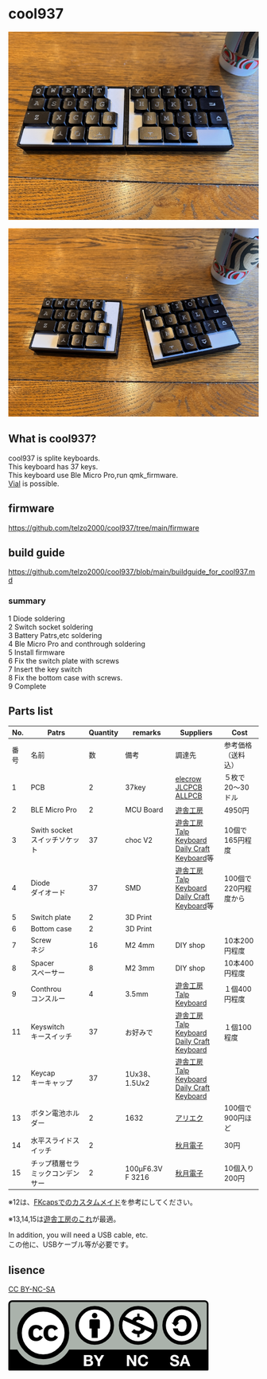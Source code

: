 # cool937


![](img/img00004.jpg)

![](img/img00005.jpg)

## What is cool937?

cool937 is splite keyboards.
<br>
This keyboard has 37 keys.
<br>
This keyboard use Ble Micro Pro,run qmk_firmware.
<br>
[Vial](https://get.vial.today/) is possible.


## firmware

https://github.com/telzo2000/cool937/tree/main/firmware


## build guide

https://github.com/telzo2000/cool937/blob/main/buildguide_for_cool937.md

### summary

1 Diode soldering
<br>
2 Switch socket soldering
<br>
3  Battery Patrs,etc soldering
<br>
4 Ble Micro Pro and conthrough soldering
<br>
5 Install firmware
<br>
6 Fix the switch plate with screws
<br>
7 Insert the key switch
<br>
8 Fix the bottom case with screws.
<br>
9 Complete
<br>

## Parts list


| No. | Patrs | Quantity | remarks | Suppliers | Cost |
|--|--|--|--|--|--|
|番号|名前|数|備考|調達先|参考価格（送料込）|<br>
|1|PCB|2|37key|[elecrow](https://www.elecrow.com)<br>[JLCPCB](https://jlcpcb.com)<br>[ALLPCB](https://www.allpcb.com)|５枚で20〜30ドル|<br>
|2|BLE Micro Pro|2|MCU Board|[遊舎工房](https://shop.yushakobo.jp/products/ble-micro-pro?variant=37665571340449)|4950円|
|3|Swith socket<br>スイッチソケット|37|choc V2|[遊舎工房](https://yushakobo.jp)<br>[Talp Keyboard](https://talpkeyboard.net)<br>[Daily Craft Keyboard](https://shop.dailycraft.jp)等|10個で165円程度|
|4|Diode<br>ダイオード|37|SMD|[遊舎工房](https://yushakobo.jp)<br>[Talp Keyboard](https://talpkeyboard.net)<br>[Daily Craft Keyboard](https://shop.dailycraft.jp)等|100個で220円程度から|
|5|Switch plate|2|3D Print|||
|6|Bottom case|2|3D Print||
|7|Screw<br>ネジ|16|M2 4mm|DIY shop|10本200円程度|
|8|Spacer<br>スペーサー|8|M2 3mm|DIY shop|10本400円程度|
|9|Conthrou<br>コンスルー|4|3.5mm|[遊舎工房](https://yushakobo.jp)<br>[Talp Keyboard](https://talpkeyboard.net)|１個400円程度|
|11|Keyswitch<br>キースイッチ|37|お好みで|[遊舎工房](https://yushakobo.jp)<br>[Talp Keyboard](https://talpkeyboard.net)<br>[Daily Craft Keyboard](https://shop.dailycraft.jp)|１個100程度|
|12|Keycap<br>キーキャップ|37|1Ux38、1.5Ux2|[遊舎工房](https://yushakobo.jp)<br>[Talp Keyboard](https://talpkeyboard.net)<br>[Daily Craft Keyboard](https://shop.dailycraft.jp)||
|13|ボタン電池ホルダー|2|1632|[アリエク](https://ja.aliexpress.com/item/32744211091.html?spm=a2g0o.order_list.order_list_main.10.2aa6585aqrECYV&gatewayAdapt=glo2jpn)<br>|100個で900円ほど|
|14|水平スライドスイッチ|2||[秋月電子](https://akizukidenshi.com/catalog/g/g115370/)|30円|
|15|チップ積層セラミックコンデンサー |2|100μF6.3V F 3216|[秋月電子](https://akizukidenshi.com/catalog/g/g102151/)|10個入り200円|

※12は、[FKcapsでのカスタムメイド](https://fkcaps.com/custom/9M9XVA)を参考にしてください。


※13,14,15は[遊舎工房のこれ](https://shop.yushakobo.jp/products/5623)が最適。

In addition, you will need a USB cable, etc.
<br>
この他に、USBケーブル等が必要です。
<br>

## lisence

[CC BY-NC-SA](https://creativecommons.org/licenses/by-nc-sa/4.0/deed.ja)

![](img/by-nc-sa.png)
